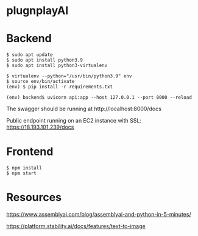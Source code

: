 # plugnplayAI


# Backend

```shell
$ sudo apt update
$ sudo apt install python3.9
$ sudo apt install python3-virtualenv

$ virtualenv --python="/usr/bin/python3.9" env
$ source env/bin/activate
(env) $ pip install -r requirements.txt

(env) backend$ uvicorn api:app --host 127.0.0.1 --port 8000 --reload
```
The swagger should be running at http://localhost:8000/docs

Public endpoint running on an EC2 instance with SSL: https://18.193.101.239/docs


# Frontend

```
$ npm install
$ npm start
```


# Resources

https://www.assemblyai.com/blog/assemblyai-and-python-in-5-minutes/

https://platform.stability.ai/docs/features/text-to-image
